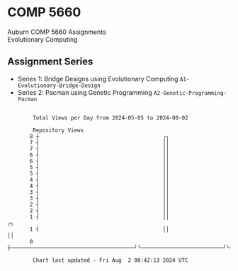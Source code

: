 # COMP 5660
Auburn COMP 5660 Assignments  
Evolutionary Computing

## Assignment Series
- Series 1: Bridge Designs using Evolutionary Computing `A1-Evolutionary-Bridge-Design`
- Series 2: Pacman using Genetic Programming `A2-Genetic-Programming-Pacman`

```

        Total Views per Day from 2024-05-05 to 2024-08-02

        Repository Views
       8 ┼                                       ╭╮
       7 ┤                                       ││
       7 ┤                                       ││
       6 ┤                                       ││
       6 ┤                                       ││
       5 ┤                                       ││
       5 ┤                                       ││
       4 ┤                                       ││
       4 ┤                                       ││
       3 ┤                                       ││
       3 ┤                                       ││
       2 ┤                                       ││
       2 ┤                                       ││
       1 ┤                                       ││                          ╭╮
       1 ┤                                       ││                          ││
       0 ┼───────────────────────────────────────╯╰──────────────────────────╯╰────────────────────

        Chart last updated - Fri Aug  2 00:42:13 2024 UTC
        
```
